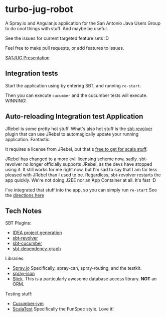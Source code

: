 turbo-jug-robot
===============

A Spray.io and Angular.js application for the San Antonio Java Users Group to do cool things with stuff. And maybe be useful.

See the issues for current targeted feature sets :D

Feel free to make pull requests, or add features to issues.

[SATJUG Presentation](http://prezi.com/9s_v0cz8-4tk/introduction-to-sprayio-web-services/)

## Integration tests

Start the application using by entering SBT, and running `re-start`.

Then you can execute `cucumber` and the cucumber tests will execute. WINNING!

## Auto-reloading Integration test Application
JRebel is some pretty hot stuff. What's also hot stuff is the [sbt-revolver](https://github.com/spray/sbt-revolver) plugin that can use
JRebel to automagically update your running application. Fantastic.

It requires a license from JRebel, but that's [free to get for scala stuff](https://github.com/spray/sbt-revolver#jrebel).

JRebel has changed to a more evil licensing scheme now, sadly. sbt-revolver no longer officially supports JRebel, as the devs have
stopped using it. It still works for me right now, but I'm sad to say that I am far less pleased with JRebel than I used to be.
Regardless, sbt-revolver restarts the app quickly. We're not doing J2EE nor an App Container at all. It's fast :D

I've integrated that stuff into the app, so you can simply run `re-start` See the [directions here](https://github.com/spray/sbt-revolver#hot-reloading)


## Tech Notes
SBT Plugins:
 * [IDEA project generation](https://github.com/mpeltonen/sbt-idea)
 * [sbt-revolver](https://github.com/spray/sbt-revolver)
 * [sbt-cucumber](https://github.com/skipoleschris/xsbt-cucumber-plugin)
 * [sbt-dependency-graph](https://github.com/jrudolph/sbt-dependency-graph)

Libraries:
 * [Spray.io](http://spray.io) Specifically, spray-can, spray-routing, and the testkit.
 * [spray-json](https://github.com/spray/spray-json)
 * [Slick](http://slick.typesafe.com/). This is a particularly awesome database access library. **NOT** an ORM.

Testing stuff:
 * [Cucumber-jvm](https://github.com/cucumber/cucumber-jvm)
 * [ScalaTest](http://www.scalatest.org/) Specifically the FunSpec style. Love it!
